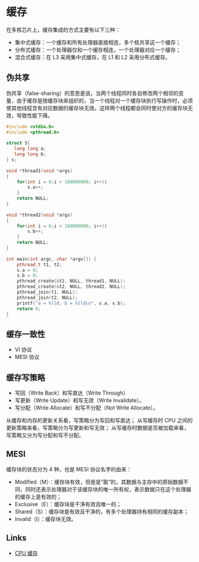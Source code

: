 # 缓存

在多核芯片上，缓存集成的方式主要有以下三种：

- 集中式缓存：一个缓存和所有处理器直接相连，多个核共享这一个缓存；
- 分布式缓存：一个处理器仅和一个缓存相连，一个处理器对应一个缓存；
- 混合式缓存：在 L3 采用集中式缓存，在 L1 和 L2 采用分布式缓存。

## 伪共享

伪共享（false-sharing）的意思是说，当两个线程同时各自修改两个相邻的变量，由于缓存是按缓存块来组织的，当一个线程对一个缓存块执行写操作时，必须使其他线程含有对应数据的缓存块无效。这样两个线程都会同时使对方的缓存块无效，导致性能下降。

```c++
#include <stdio.h>
#include <pthread.h>
 
struct S{
   long long a;
   long long b;
} s;
 
void *thread1(void *args)
{
    for(int i = 0;i < 100000000; i++){
        s.a++;
    }
    return NULL;
}
 
void *thread2(void *args)
{
    for(int i = 0;i < 100000000; i++){
        s.b++;
    }
    return NULL;
}
 
int main(int argc, char *argv[]) {
    pthread_t t1, t2;
    s.a = 0;
    s.b = 0;
    pthread_create(&t1, NULL, thread1, NULL);
    pthread_create(&t2, NULL, thread2, NULL);
    pthread_join(t1, NULL);
    pthread_join(t2, NULL);
    printf("a = %lld, b = %lld\n", s.a, s.b);
    return 0;
}
```

## 缓存一致性

- VI 协议
- MESI 协议

## 缓存写策略

- 写回（Write Back）和写直达（Write Through）
- 写更新（Write Update）和写无效（Write Invalidate）。
- 写分配（Write Allocate）和写不分配（Not Write Allocate）。

从缓存和内存的更新关系看，写策略分为写回和写直达；
从写缓存时 CPU 之间的更新策略来看，写策略分为写更新和写无效；
从写缓存时数据是否被加载来看，写策略又分为写分配和写不分配。

## MESI

缓存块的状态分为 4 种，也是 MESI 协议名字的由来：

- Modified（M）：缓存块有效，但是是“脏”的，其数据与主存中的原始数据不同，同时还表示处理器对于该缓存块的唯一所有权，表示数据只在这个处理器的缓存上是有效的；
- Exclusive（E）：缓存块是干净有效且唯一的；
- Shared（S）：缓存块是有效且干净的，有多个处理器持有相同的缓存副本；
- Invalid（I）：缓存块无效。


## Links

- [CPU 缓存](https://mp.weixin.qq.com/s/GtzSAblSTxHgi_t89mCqjQ)